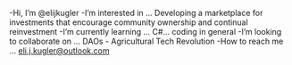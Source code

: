 -Hi, I’m @elijkugler
-I’m interested in ... Developing a marketplace for investments that encourage community ownership and continual reinvestment
-I’m currently learning ... C#... coding in general
-I’m looking to collaborate on ... DAOs - Agricultural Tech Revolution
-How to reach me ... eli.j.kugler@outlook.com
